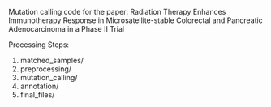 Mutation calling code for the paper:
Radiation Therapy Enhances Immunotherapy Response in Microsatellite-stable Colorectal and Pancreatic Adenocarcinoma in a Phase II Trial

Processing Steps:

1) matched_samples/
2) preprocessing/
3) mutation_calling/
4) annotation/
5) final_files/

